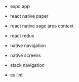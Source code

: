 - expo app
- react native paper
- react native sage area context
- react redux
- native navigation
- native screens
- stack navigation

- es lint
